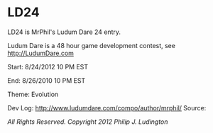LD24
====

LD24 is MrPhil's Ludum Dare 24 entry.

Ludum Dare is a 48 hour game development contest, see http://LudumDare.com

Start: 8/24/2012 10 PM EST

End: 8/26/2010 10 PM EST 

Theme: Evolution

Dev Log: http://www.ludumdare.com/compo/author/mrphil/ Source:  


*All Rights Reserved. Copyright 2012 Philip J. Ludington*
